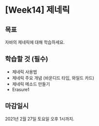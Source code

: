 # [Week14] 제네릭

## 목표
자바의 제네릭에 대해 학습하세요.

## 학습할 것 (필수)

- 제네릭 사용법
- 제네릭 주요 개념 (바운디드 타입, 와일드 카드)
- 제네릭 메소드 만들기
- Erasure1

## 마감일시
2021년 2월 27일 토요일 오후 1시까지.
